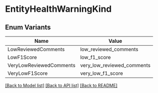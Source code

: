 # EntityHealthWarningKind

## Enum Variants

| Name | Value |
|---- | -----|
| LowReviewedComments | low_reviewed_comments |
| LowF1Score | low_f1_score |
| VeryLowReviewedComments | very_low_reviewed_comments |
| VeryLowF1Score | very_low_f1_score |


[[Back to Model list]](../README.md#documentation-for-models) [[Back to API list]](../README.md#documentation-for-api-endpoints) [[Back to README]](../README.md)


